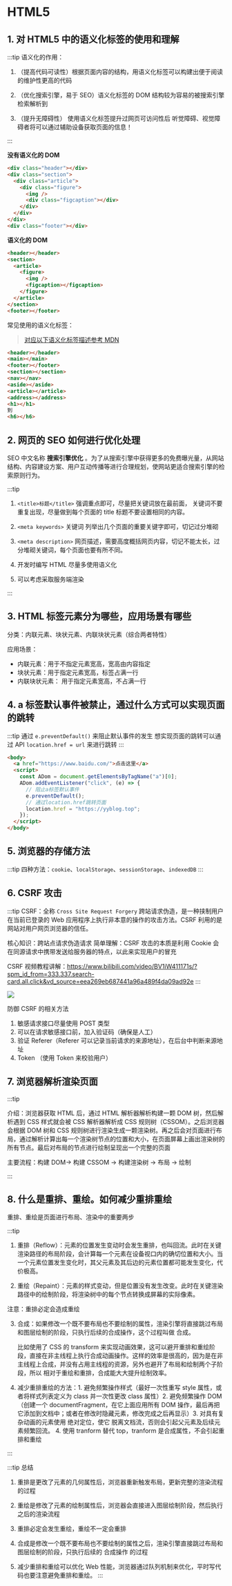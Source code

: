 # HTML5

## 1. 对 HTML5 中的语义化标签的使用和理解

:::tip
语义化的作用：

1. （提高代码可读性）根据页面内容的结构，用语义化标签可以构建出便于阅读的维护性更高的代码

2. （优化搜索引擎，易于 SEO）语义化标签的 DOM 结构较为容易的被搜索引擎检索解析到

3. （提升无障碍性） 使用语义化标签提升过网页可访问性后 听觉障碍、视觉障碍者将可以通过辅助设备获取页面的信息！

:::

**没有语义化的 DOM**

```html
<div class="header"></div>
<div class="section">
  <div class="article">
    <div class="figure">
      <img />
      <div class="figcaption"></div>
    </div>
  </div>
</div>
<div class="footer"></div>
```

**语义化的 DOM**

```html
<header></header>
<section>
  <article>
    <figure>
      <img />
      <figcaption></figcaption>
    </figure>
  </article>
</section>
<footer></footer>
```

常见使用的语义化标签：

> [对应以下语义化标签描述参考 MDN](https://developer.mozilla.org/zh-CN/docs/Web/HTML/Element#%E5%86%85%E5%AE%B9%E5%88%86%E5%8C%BA)

```html
<header></header>
<main></main>
<footer></footer>
<section></section>
<nav></nav>
<aside></aside>
<article></article>
<address></address>
<h1></h1>
到
<h6></h6>
```

## 2. 网页的 SEO 如何进行优化处理

SEO 中文名称 **搜索引擎优化** 。为了从搜索引擎中获得更多的免费曝光量，从网站结构、内容建设方案、用户互动传播等进行合理规划，使网站更适合搜索引擎的检索原则行为。

:::tip

1. `<title>标题</title>` 强调重点即可，尽量把关键词放在最前面， 关键词不要重复出现，尽量做到每个页面的 title 标题不要设置相同的内容。

2. `<meta keywords>` 关键词 列举出几个页面的重要关键字即可，切记过分堆砌

3. `<meta description>` 网页描述，需要高度概括网页内容，切记不能太长，过分堆砌关键词，每个页面也要有所不同。

4. 开发时编写 HTML 尽量多使用语义化

5. 可以考虑采取服务端渲染

:::

## 3. HTML 标签元素分为哪些，应用场景有哪些

分类：内联元素、块状元素、内联块状元素（综合两者特性）

应用场景：

- 内联元素：用于不指定元素宽高，宽高由内容指定
- 块状元素：用于指定元素宽高，标签占满一行
- 内联块状元素： 用于指定元素宽高，不占满一行

## 4. a 标签默认事件被禁止，通过什么方式可以实现页面的跳转

:::tip
通过 `e.preventDefault()` 来阻止默认事件的发生
想实现页面的跳转可以通过 API `location.href = url` 来进行跳转
:::

```html
<body>
  <a href="https://www.baidu.com/">点击这里</a>
  <script>
    const ADom = document.getElementsByTagName("a")[0];
    ADom.addEventListener("click", (e) => {
      // 阻止a标签默认事件
      e.preventDefault();
      // 通过location.href跳转页面
      location.href = "https://yyblog.top";
    });
  </script>
</body>
```

## 5. 浏览器的存储方法

:::tip
四种方法：`cookie`、`localStorage`、`sessionStorage`、`indexedDB`
:::

## 6. CSRF 攻击

:::tip
CSRF：全称 `Cross Site Request Forgery` 跨站请求伪造，是一种挟制用户在当前已登录的 Web 应用程序上执行非本意的操作的攻击方法。CSRF 利用的是网站对用户网页浏览器的信任。

核心知识：跨站点请求伪造请求
简单理解：CSRF 攻击的本质是利用 Cookie 会在同源请求中携带发送给服务器的特点，以此来实现用户的冒充

CSRF 视频教程讲解：https://www.bilibili.com/video/BV1iW411171s/?spm_id_from=333.337.search-card.all.click&vd_source=eea269eb687441a96a489f4da09ad92e
:::

![](https://p1-jj.byteimg.com/tos-cn-i-t2oaga2asx/gold-user-assets/2019/11/17/16e78e9679aac52d~tplv-t2oaga2asx-zoom-in-crop-mark:3024:0:0:0.awebp)

防御 CSRF 的相关方法

1. 敏感请求接口尽量使用 POST 类型
2. 可以在请求敏感接口前，加入验证码（确保是人工）
3. 验证 Referer（Referer 可以记录当前请求的来源地址），在后台中判断来源地址
4. Token （使用 Token 来校验用户）

## 7. 浏览器解析渲染页面

:::tip

介绍：浏览器获取 HTML 后，通过 HTML 解析器解析构建一颗 DOM 树，然后解析遇到 CSS 样式就会被 CSS 解析器解析成 CSS 规则树（CSSOM）。之后浏览器会根据 DOM 树和 CSS 规则树进行渲染生成一颗渲染树。再之后会对页面进行布局，通过解析计算出每一个渲染树节点的位置和大小，在页面屏幕上画出渲染树的所有节点。最后对布局的节点进行绘制呈现出一个完整的页面

主要流程：构建 DOM-> 构建 CSSOM -> 构建渲染树 -> 布局 -> 绘制

:::

## 8. 什么是重排、重绘。如何减少重排重绘

重排、重绘是页面进行布局、渲染中的重要两步

:::tip

1. 重排（Reflow）：元素的位置发生变动时会发生重排，也叫回流。此时在关键渲染路径的布局阶段，会计算每一个元素在设备视口内的确切位置和大小。当一个元素位置发生变化时，其父元素及其后边的元素位置都可能发生变化，代价极高。

2. 重绘（Repaint）：元素的样式变动，但是位置没有发生改变。此时在关键渲染路径中的绘制阶段，将渲染树中的每个节点转换成屏幕的实际像素。

注意：重排必定会造成重绘

3. 合成：如果修改一个既不要布局也不要绘制的属性，渲染引擎将直接跳过布局和图层绘制的阶段，只执行后续的合成操作，这个过程叫做 合成。

   比如使用了 CSS 的 transform 来实现动画效果，这可以避开重排和重绘阶段，直接在非主线程上执行合成动画操作。这样的效率是很高的，因为是在非主线程上合成，并没有占用主线程的资源，另外也避开了布局和绘制两个子阶段，所以 相对于重绘和重排，合成能大大提升绘制效率。

4. 减少重排重绘的方法：1. 避免频繁操作样式（最好一次性重写 style 属性，或者将样式列表定义为 class 并一次性更改 class 属性）2. 避免频繁操作 DOM（创建一个 documentFragment，在它上面应用所有 DOM 操作，最后再把它添加到文档中；或者在修改时隐藏元素，修改完成之后再显示）3. 对具有复杂动画的元素使用 绝对定位，使它 脱离文档流，否则会引起父元素及后续元素频繁回流。 4. 使用 tranform 替代 top，tranform 是合成属性，不会引起重排和重绘

:::

:::tip 总结

1. 重排是更改了元素的几何属性后，浏览器重新触发布局，更新完整的渲染流程的过程

2. 重绘是修改了元素的绘制属性后，浏览器会直接进入图层绘制阶段，然后执行之后的渲染流程

3. 重排必定会发生重绘，重绘不一定会重排

4. 合成是修改一个既不要布局也不要绘制的属性之后，渲染引擎直接跳过布局和图层绘制的阶段，只执行后续的 合成操作 的过程

5. 减少重排和重绘可以优化 Web 性能，浏览器通过队列机制来优化，平时写代码也要注意避免重排和重绘。
   :::
